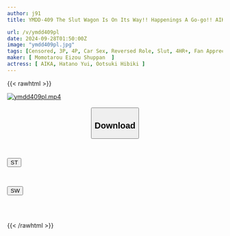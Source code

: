 ```yaml
---
author: j91
title: YMDD-409 The Slut Wagon Is On Its Way!! Happenings A Go-go!! AIKA, Hibiki Otsuki, Yui Hatano And Liz's Super Strange Journey. Go With The Three Most Beautiful Women In The World! The Most Erotic Overdrive Sex On Earth

url: /v/ymdd409pl
date: 2024-09-28T01:50:00Z
image: "ymdd409pl.jpg"
tags: [Censored, 3P, 4P, Car Sex, Reversed Role, Slut, 4HR+, Fan Appreciation	]
maker: [ Momotarou Eizou Shuppan  ]
actress: [ AIKA, Hatano Yui, Ootsuki Hibiki ]
---
```



{{< rawhtml >}}

<div class="video" data-videoid="yjQ7adZ8a9sOex">
    <a href="javascript:;">
        <img src="/v/ymdd409pl/ymdd409pl.jpg" width="WIDTH" height="HEIGHT" alt="ymdd409pl.mp4" loading="lazy">
    </a>
</div>

<script type="text/javascript" src="https://j91.asia/asset/on-demand-st.js"></script>

<br>
  <link rel="stylesheet" href="https://j91.asia/asset/bs5.css">
  
  <center>
  <button class="btn btn-primary" type="button" data-bs-toggle="collapse" data-bs-target=".multi-collapse" aria-expanded="false" aria-controls="multiCollapseExample1 multiCollapseExample2"><h2>Download</h2></button></center>
</p>
<div class="row">
  <div class="col">
    <div class="collapse multi-collapse" id="multiCollapseExample1">
      <div class="card card-body">
	      	      <br>
<div class="buttons">  
<p><a href="/v/ymdd409pl/st.html" target="_blank"><button class="btn-hover color-3"><i class="fa fa-download"></i> ST</button></a></p></div>
    </div>
  </div>
</div>
  <div class="col">
    <div class="collapse multi-collapse" id="multiCollapseExample2">
      <div class="card card-body">
	      <br>
<div class="buttons">
<p><a href="/v/ymdd409pl/sw.html" target="_blank"><button class="btn-hover color-2"><i class="fa fa-download"></i> SW</button></a></p></div>
<br><br>
      </div>
    </div>
  </div>
</div>

{{< /rawhtml >}}